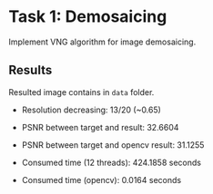 # Task 1: Demosaicing
Implement VNG algorithm for image demosaicing.

## Results

Resulted image contains in `data` folder.

- Resolution decreasing: 13/20 (~0.65)

- PSNR between target and result: 32.6604
- PSNR between target and opencv result: 31.1255

- Consumed time (12 threads): 424.1858 seconds
- Consumed time (opencv): 0.0164 seconds
